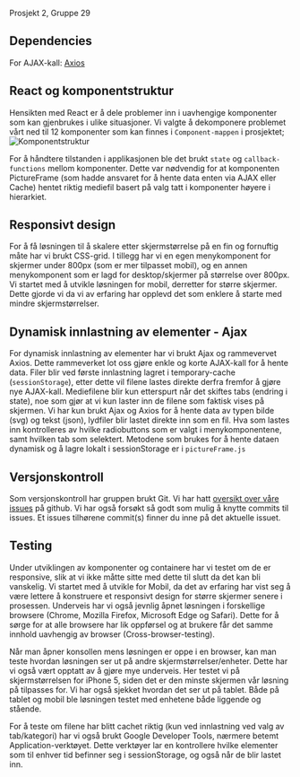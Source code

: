 Prosjekt 2, Gruppe 29

## Dependencies
For AJAX-kall: [Axios](https://github.com/axios/axios)


## React og komponentstruktur
Hensikten med React er å dele problemer inn i uavhengige komponenter som kan gjenbrukes i ulike situasjoner. Vi valgte å dekomponere problemet vårt ned til 12 komponenter som kan finnes i `Component-mappen` i prosjektet;
![Komponentstruktur](https://user-images.githubusercontent.com/20125339/45820011-1542cf00-bce6-11e8-946a-06e7e6bc8125.png)

For å håndtere tilstanden i applikasjonen ble det brukt `state` og `callback-functions` mellom komponenter. Dette var nødvendig for at komponenten PictureFrame (som hadde ansvaret for å hente data enten via AJAX eller Cache) hentet riktig mediefil basert på valg tatt i komponenter høyere i hierarkiet.

## Responsivt design
For å få løsningen til å skalere etter skjermstørrelse på en fin og fornuftig måte har vi brukt CSS-grid. I tillegg har vi en egen menykomponent for skjermer under 800px (som er mer tilpasset mobil), og en annen menykomponent som er lagd for desktop/skjermer på størrelse over 800px. Vi startet med å utvikle løsningen for mobil, derretter for større skjermer. Dette gjorde vi da vi av erfaring har opplevd det som enklere å starte med mindre skjermstørrelser. 

## Dynamisk innlastning av elementer - Ajax
For dynamisk innlastning av elementer har vi brukt Ajax og rammevervet Axios. Dette rammeverket lot oss gjøre enkle og korte AJAX-kall for å hente data. Filer blir ved første innlastning lagret i temporary-cache (`sessionStorage`), etter dette vil filene lastes direkte derfra fremfor å gjøre nye AJAX-kall. Mediefilene blir kun etterspurt når det skiftes tabs (endring i state), noe som gjør at vi kun laster inn de filene som faktisk vises på skjermen. Vi har kun brukt Ajax og Axios for å hente data av typen bilde (svg) og tekst (json), lydfiler blir lastet direkte inn som en fil. Hva som lastes inn kontrolleres av hvilke radiobuttons som er valgt i menykomponentene, samt hvilken tab som selektert. Metodene som brukes for å hente dataen dynamisk og å lagre lokalt i sessionStorage er i `pictureFrame.js`


## Versjonskontroll
Som versjonskontroll har gruppen brukt Git. Vi har hatt [oversikt over våre issues](https://github.com/IT2810/it2810-webutvikling-h18-prosjekt-2-gruppe--29/issues) på github. Vi har også forsøkt så godt som mulig å knytte commits til issues. Et issues tilhørene commit(s) finner du inne på det aktuelle issuet. 
 

##  Testing
Under utviklingen av komponenter og containere har vi testet om de er responsive, slik at vi ikke måtte sitte med dette til slutt da det kan bli vanskelig. Vi startet med å utvikle for Mobil, da det av erfaring har vist seg å være lettere å konstruere et responsivt design for større skjermer senere i prosessen. Underveis har vi også jevnlig åpnet løsningen i forskellige browsere (Chrome, Mozilla Firefox, Microsoft Edge og Safari). Dette for å sørge for at alle browsere har lik oppførsel og at brukere får det samme innhold uavhengig av browser (Cross-browser-testing). 

Når man åpner konsollen mens løsningen er oppe i en browser, kan man teste hvordan løsningen ser ut på andre skjermstørrelser/enheter. Dette har vi også vært opptatt av å gjøre mye underveis. Her testet vi på skjermstørrelsen for iPhone 5, siden det er den minste skjermen vår løsning på tilpasses for. Vi har også sjekket hvordan det ser ut på tablet. Både på tablet og mobil ble løsningen testet med enhetene både liggende og stående. 

For å teste om filene har blitt cachet riktig (kun ved innlastning ved valg av tab/kategori) har vi også brukt Google Developer Tools, nærmere betemt Application-verktøyet. Dette verktøyer lar en kontrollere hvilke elementer som til enhver tid befinner seg i sessionStorage, og også når de blir lastet inn. 


